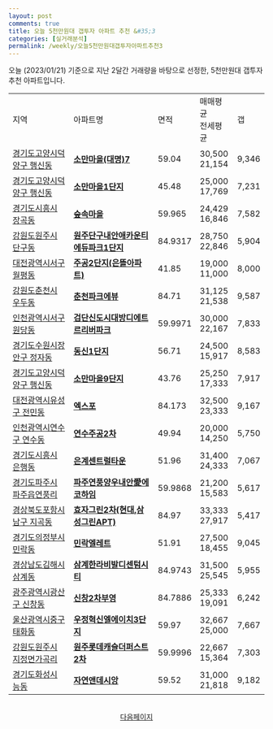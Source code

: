 ```yaml
---
layout: post
comments: true
title: 오늘 5천만원대 갭투자 아파트 추천 &#35;3
categories: [실거래분석]
permalink: /weekly/오늘5천만원대갭투자아파트추천3
---
```


오늘 (2023/01/21) 기준으로 지난 2달간 거래량을 바탕으로 선정한,
5천만원대 갭투자 추천 아파트입니다.

<table class="sortable">
  <tr>
    <td>지역</td>
    <td>아파트명</td>
    <td>면적</td>
    <td>매매평균<br>전세평균</td>
    <td>갭</td>
  </tr>

  <tr class="item">
    <td><a href="/apt/경기도고양시덕양구행신동">경기도고양시덕양구 행신동</a></td>
    <td style="font-weight: bold;"><a href="/apt/경기도고양시덕양구행신동소만마을(대명)7">소만마을(대명)7</a></td>
    <td>59.04</td>
    <td>30,500<br>21,154</td>
    <td>9,346</td>
  </tr>

  <tr class="item">
    <td><a href="/apt/경기도고양시덕양구행신동">경기도고양시덕양구 행신동</a></td>
    <td style="font-weight: bold;"><a href="/apt/경기도고양시덕양구행신동소만마을1단지">소만마을1단지</a></td>
    <td>45.48</td>
    <td>25,000<br>17,769</td>
    <td>7,231</td>
  </tr>

  <tr class="item">
    <td><a href="/apt/경기도시흥시장곡동">경기도시흥시 장곡동</a></td>
    <td style="font-weight: bold;"><a href="/apt/경기도시흥시장곡동숲속마을">숲속마을</a></td>
    <td>59.965</td>
    <td>24,429<br>16,846</td>
    <td>7,582</td>
  </tr>

  <tr class="item">
    <td><a href="/apt/강원도원주시단구동">강원도원주시 단구동</a></td>
    <td style="font-weight: bold;"><a href="/apt/강원도원주시단구동원주단구내안애카운티에듀파크1단지">원주단구내안애카운티에듀파크1단지</a></td>
    <td>84.9317</td>
    <td>28,750<br>22,846</td>
    <td>5,904</td>
  </tr>

  <tr class="item">
    <td><a href="/apt/대전광역시서구월평동">대전광역시서구 월평동</a></td>
    <td style="font-weight: bold;"><a href="/apt/대전광역시서구월평동주공2단지(은뜰아파트)">주공2단지(은뜰아파트)</a></td>
    <td>41.85</td>
    <td>19,000<br>11,000</td>
    <td>8,000</td>
  </tr>

  <tr class="item">
    <td><a href="/apt/강원도춘천시우두동">강원도춘천시 우두동</a></td>
    <td style="font-weight: bold;"><a href="/apt/강원도춘천시우두동춘천파크에뷰">춘천파크에뷰</a></td>
    <td>84.71</td>
    <td>31,125<br>21,538</td>
    <td>9,587</td>
  </tr>

  <tr class="item">
    <td><a href="/apt/인천광역시서구원당동">인천광역시서구 원당동</a></td>
    <td style="font-weight: bold;"><a href="/apt/인천광역시서구원당동검단신도시대방디에트르리버파크">검단신도시대방디에트르리버파크</a></td>
    <td>59.9971</td>
    <td>30,000<br>22,167</td>
    <td>7,833</td>
  </tr>

  <tr class="item">
    <td><a href="/apt/경기도수원시장안구정자동">경기도수원시장안구 정자동</a></td>
    <td style="font-weight: bold;"><a href="/apt/경기도수원시장안구정자동동신1단지">동신1단지</a></td>
    <td>56.71</td>
    <td>24,500<br>15,917</td>
    <td>8,583</td>
  </tr>

  <tr class="item">
    <td><a href="/apt/경기도고양시덕양구행신동">경기도고양시덕양구 행신동</a></td>
    <td style="font-weight: bold;"><a href="/apt/경기도고양시덕양구행신동소만마을9단지">소만마을9단지</a></td>
    <td>43.76</td>
    <td>25,250<br>17,333</td>
    <td>7,917</td>
  </tr>

  <tr class="item">
    <td><a href="/apt/대전광역시유성구전민동">대전광역시유성구 전민동</a></td>
    <td style="font-weight: bold;"><a href="/apt/대전광역시유성구전민동엑스포">엑스포</a></td>
    <td>84.173</td>
    <td>32,500<br>23,333</td>
    <td>9,167</td>
  </tr>

  <tr class="item">
    <td><a href="/apt/인천광역시연수구연수동">인천광역시연수구 연수동</a></td>
    <td style="font-weight: bold;"><a href="/apt/인천광역시연수구연수동연수주공2차">연수주공2차</a></td>
    <td>49.94</td>
    <td>20,000<br>14,250</td>
    <td>5,750</td>
  </tr>

  <tr class="item">
    <td><a href="/apt/경기도시흥시은행동">경기도시흥시 은행동</a></td>
    <td style="font-weight: bold;"><a href="/apt/경기도시흥시은행동은계센트럴타운">은계센트럴타운</a></td>
    <td>51.96</td>
    <td>31,400<br>24,333</td>
    <td>7,067</td>
  </tr>

  <tr class="item">
    <td><a href="/apt/경기도파주시파주읍연풍리">경기도파주시 파주읍연풍리</a></td>
    <td style="font-weight: bold;"><a href="/apt/경기도파주시파주읍연풍리파주연풍양우내안愛에코하임">파주연풍양우내안愛에코하임</a></td>
    <td>59.9868</td>
    <td>21,200<br>15,583</td>
    <td>5,617</td>
  </tr>

  <tr class="item">
    <td><a href="/apt/경상북도포항시남구지곡동">경상북도포항시남구 지곡동</a></td>
    <td style="font-weight: bold;"><a href="/apt/경상북도포항시남구지곡동효자그린2차(현대,삼성그린APT)">효자그린2차(현대,삼성그린APT)</a></td>
    <td>84.97</td>
    <td>33,333<br>27,917</td>
    <td>5,417</td>
  </tr>

  <tr class="item">
    <td><a href="/apt/경기도의정부시민락동">경기도의정부시 민락동</a></td>
    <td style="font-weight: bold;"><a href="/apt/경기도의정부시민락동민락엘레트">민락엘레트</a></td>
    <td>51.91</td>
    <td>27,500<br>18,455</td>
    <td>9,045</td>
  </tr>

  <tr class="item">
    <td><a href="/apt/경상남도김해시삼계동">경상남도김해시 삼계동</a></td>
    <td style="font-weight: bold;"><a href="/apt/경상남도김해시삼계동삼계한라비발디센텀시티">삼계한라비발디센텀시티</a></td>
    <td>84.9743</td>
    <td>31,500<br>25,545</td>
    <td>5,955</td>
  </tr>

  <tr class="item">
    <td><a href="/apt/광주광역시광산구신창동">광주광역시광산구 신창동</a></td>
    <td style="font-weight: bold;"><a href="/apt/광주광역시광산구신창동신창2차부영">신창2차부영</a></td>
    <td>84.7886</td>
    <td>25,333<br>19,091</td>
    <td>6,242</td>
  </tr>

  <tr class="item">
    <td><a href="/apt/울산광역시중구태화동">울산광역시중구 태화동</a></td>
    <td style="font-weight: bold;"><a href="/apt/울산광역시중구태화동우정혁신엘에이치3단지">우정혁신엘에이치3단지</a></td>
    <td>59.97</td>
    <td>32,667<br>25,000</td>
    <td>7,667</td>
  </tr>

  <tr class="item">
    <td><a href="/apt/강원도원주시지정면가곡리">강원도원주시 지정면가곡리</a></td>
    <td style="font-weight: bold;"><a href="/apt/강원도원주시지정면가곡리원주롯데캐슬더퍼스트2차">원주롯데캐슬더퍼스트2차</a></td>
    <td>59.9996</td>
    <td>22,667<br>15,364</td>
    <td>7,303</td>
  </tr>

  <tr class="item">
    <td><a href="/apt/경기도화성시능동">경기도화성시 능동</a></td>
    <td style="font-weight: bold;"><a href="/apt/경기도화성시능동자연앤데시앙">자연앤데시앙</a></td>
    <td>59.52</td>
    <td>31,000<br>21,818</td>
    <td>9,182</td>
  </tr>

  <tr>
      <script async src="https://pagead2.googlesyndication.com/pagead/js/adsbygoogle.js?client=ca-pub-3485438051770037"
          crossorigin="anonymous"></script>
      <ins class="adsbygoogle"
          style="display:block"
          data-ad-format="fluid"
          data-ad-layout-key="-fb+5w+4e-db+86"
          data-ad-client="ca-pub-3485438051770037"
          data-ad-slot="1827090281"></ins>
      <script>
          (adsbygoogle = window.adsbygoogle || []).push({});
      </script>
  </tr>

</table>
<br>
<center><a href="/weekly/오늘5천만원대갭투자아파트추천4">다음페이지</a></center>
<br><br>
